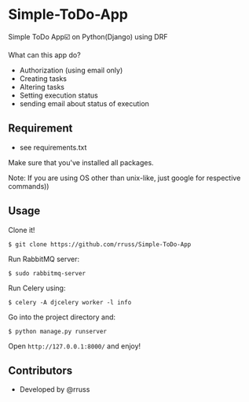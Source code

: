 # Simple-ToDo-App
Simple ToDo App☑️  on Python(Django) using DRF

What can this app do?
- Authorization (using email only)
- Creating tasks
- Altering tasks
- Setting execution status
- sending email about status of execution

## Requirement

- see requirements.txt

Make sure that you've installed all packages.

Note:
If you are using OS other than unix-like, just google for respective commands))

## Usage

Clone it!

```
$ git clone https://github.com/rruss/Simple-ToDo-App
```


Run RabbitMQ server:



```
$ sudo rabbitmq-server
```


Run Celery using:

```
$ celery -A djcelery worker -l info
```

Go into the project directory and:

```
$ python manage.py runserver
```

Open `http://127.0.0.1:8000/` and enjoy!


## Contributors

- Developed by @rruss
